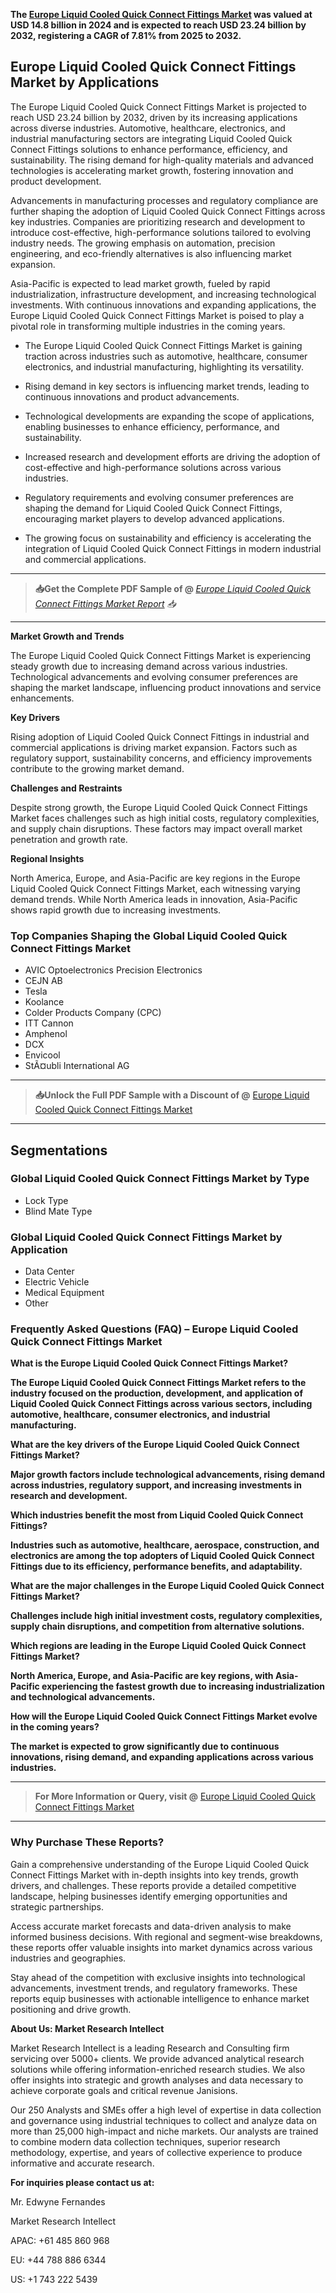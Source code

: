 <p><strong>The <a href="https://www.marketresearchintellect.com/download-sample/?rid=1060007&amp;utm_source=Pulse-April-Europe&amp;utm_medium=852">Europe Liquid Cooled Quick Connect Fittings Market</a> was valued at USD 14.8 billion in 2024 and is expected to reach USD 23.24 billion by 2032, registering a CAGR of 7.81% from 2025 to 2032.</strong></p><h2>Europe Liquid Cooled Quick Connect Fittings Market by Applications&nbsp;</h2><p><p>The Europe Liquid Cooled Quick Connect Fittings Market is projected to reach USD 23.24 billion by 2032, driven by its increasing applications across diverse industries. Automotive, healthcare, electronics, and industrial manufacturing sectors are integrating Liquid Cooled Quick Connect Fittings solutions to enhance performance, efficiency, and sustainability. The rising demand for high-quality materials and advanced technologies is accelerating market growth, fostering innovation and product development.</p><p>Advancements in manufacturing processes and regulatory compliance are further shaping the adoption of Liquid Cooled Quick Connect Fittings across key industries. Companies are prioritizing research and development to introduce cost-effective, high-performance solutions tailored to evolving industry needs. The growing emphasis on automation, precision engineering, and eco-friendly alternatives is also influencing market expansion.</p><p>Asia-Pacific is expected to lead market growth, fueled by rapid industrialization, infrastructure development, and increasing technological investments. With continuous innovations and expanding applications, the Europe Liquid Cooled Quick Connect Fittings Market is poised to play a pivotal role in transforming multiple industries in the coming years.</p></p><ul><li><p>The Europe Liquid Cooled Quick Connect Fittings Market is gaining traction across industries such as automotive, healthcare, consumer electronics, and industrial manufacturing, highlighting its versatility.</p></li><li><p>Rising demand in key sectors is influencing market trends, leading to continuous innovations and product advancements.</p></li><li><p>Technological developments are expanding the scope of applications, enabling businesses to enhance efficiency, performance, and sustainability.</p></li><li><p>Increased research and development efforts are driving the adoption of cost-effective and high-performance solutions across various industries.</p></li><li><p>Regulatory requirements and evolving consumer preferences are shaping the demand for Liquid Cooled Quick Connect Fittings, encouraging market players to develop advanced applications.</p></li><li><p>The growing focus on sustainability and efficiency is accelerating the integration of Liquid Cooled Quick Connect Fittings in modern industrial and commercial applications.</p></li></ul><hr /><blockquote><p><strong><span class="font-[700]">📥Get the Complete PDF Sample of @ </span></strong><em><span class="font-[700]"><a href="https://www.marketresearchintellect.com/download-sample/?rid=1060007&amp;utm_source=Pulse-April-Europe&amp;utm_medium=852" target="_blank" data-tracking-control-name="article-ssr-frontend-pulse_little-text-block" data-tracking-will-navigate="" data-test-link="">Europe Liquid Cooled Quick Connect Fittings Market Report</a>&nbsp;📥</span></em></p></blockquote><hr /><p class="" data-start="77" data-end="360"><strong data-start="77" data-end="105">Market Growth and Trends</strong></p><p class="" data-start="77" data-end="360">The Europe Liquid Cooled Quick Connect Fittings Market is experiencing steady growth due to increasing demand across various industries. Technological advancements and evolving consumer preferences are shaping the market landscape, influencing product innovations and service enhancements.</p><p class="" data-start="362" data-end="606"><strong data-start="362" data-end="377">Key Drivers</strong></p><p class="" data-start="362" data-end="606">Rising adoption of Liquid Cooled Quick Connect Fittings in industrial and commercial applications is driving market expansion. Factors such as regulatory support, sustainability concerns, and efficiency improvements contribute to the growing market demand.</p><p class="" data-start="608" data-end="849"><strong data-start="608" data-end="637">Challenges and Restraints</strong></p><p class="" data-start="608" data-end="849">Despite strong growth, the Europe Liquid Cooled Quick Connect Fittings Market faces challenges such as high initial costs, regulatory complexities, and supply chain disruptions. These factors may impact overall market penetration and growth rate.</p><p class="" data-start="851" data-end="1095"><strong data-start="851" data-end="872">Regional Insights</strong></p><p class="" data-start="851" data-end="1095">North America, Europe, and Asia-Pacific are key regions in the Europe Liquid Cooled Quick Connect Fittings Market, each witnessing varying demand trends. While North America leads in innovation, Asia-Pacific shows rapid growth due to increasing investments.</p><p><h3>Top Companies Shaping the Global Liquid Cooled Quick Connect Fittings Market </h3><ul><li>AVIC Optoelectronics Precision Electronics</li><li>CEJN AB</li><li>Tesla</li><li>Koolance</li><li>Colder Products Company (CPC)</li><li>ITT Cannon</li><li>Amphenol</li><li>DCX</li><li>Envicool</li><li>StÃ¤ubli International AG</li></ul></p><hr /><blockquote><p><strong>📥Unlock the Full PDF Sample with a Discount of @</strong> <a href="https://www.marketresearchintellect.com/ask-for-discount/?rid=1060007&amp;utm_source=Pulse-April-Europe&amp;utm_medium=852">Europe Liquid Cooled Quick Connect Fittings Market</a></p></blockquote><hr /><p><h2>Segmentations</h2><h3>Global Liquid Cooled Quick Connect Fittings Market by Type</h3><ul><li>Lock Type</li><li>Blind Mate Type</li></ul><h3>Global Liquid Cooled Quick Connect Fittings Market by Application</h3><ul><li>Data Center</li><li>Electric Vehicle</li><li>Medical Equipment</li><li>Other</li></ul></p><h3><strong>Frequently Asked Questions (FAQ) &ndash; Europe Liquid Cooled Quick Connect Fittings Market</strong></h3><p><strong>What is the Europe Liquid Cooled Quick Connect Fittings Market?</strong></p><p><strong>The Europe Liquid Cooled Quick Connect Fittings Market refers to the industry focused on the production, development, and application of Liquid Cooled Quick Connect Fittings across various sectors, including automotive, healthcare, consumer electronics, and industrial manufacturing.</strong></p><p><strong>What are the key drivers of the Europe Liquid Cooled Quick Connect Fittings Market?</strong></p><p><strong>Major growth factors include technological advancements, rising demand across industries, regulatory support, and increasing investments in research and development.</strong></p><p><strong>Which industries benefit the most from Liquid Cooled Quick Connect Fittings?</strong></p><p><strong>Industries such as automotive, healthcare, aerospace, construction, and electronics are among the top adopters of Liquid Cooled Quick Connect Fittings due to its efficiency, performance benefits, and adaptability.</strong></p><p><strong>What are the major challenges in the Europe Liquid Cooled Quick Connect Fittings Market?</strong></p><p><strong>Challenges include high initial investment costs, regulatory complexities, supply chain disruptions, and competition from alternative solutions.</strong></p><p><strong>Which regions are leading in the Europe Liquid Cooled Quick Connect Fittings Market?</strong></p><p><strong>North America, Europe, and Asia-Pacific are key regions, with Asia-Pacific experiencing the fastest growth due to increasing industrialization and technological advancements.</strong></p><p><strong>How will the Europe Liquid Cooled Quick Connect Fittings Market evolve in the coming years?</strong></p><p><strong>The market is expected to grow significantly due to continuous innovations, rising demand, and expanding applications across various industries.</strong></p><hr /><blockquote><p><span class="font-[700]"><strong>For More Information or Query, visit&nbsp;@</strong>&nbsp;</span><span class="font-[700]"><a href="https://www.marketresearchintellect.com/product/liquid-cooled-quick-connect-fittings-market/?utm_source=Linkedin&utm_medium=852" target="_blank" data-tracking-control-name="article-ssr-frontend-pulse_little-text-block" data-tracking-will-navigate="" data-test-link="">Europe Liquid Cooled Quick Connect Fittings Market</a></span></p></blockquote><hr /><h3><strong data-start="0" data-end="31">Why Purchase These Reports?</strong></h3><p class="" data-start="35" data-end="297">Gain a comprehensive understanding of the Europe Liquid Cooled Quick Connect Fittings Market with in-depth insights into key trends, growth drivers, and challenges. These reports provide a detailed competitive landscape, helping businesses identify emerging opportunities and strategic partnerships.</p><p class="" data-start="299" data-end="540">Access accurate market forecasts and data-driven analysis to make informed business decisions. With regional and segment-wise breakdowns, these reports offer valuable insights into market dynamics across various industries and geographies.</p><p class="" data-start="542" data-end="784">Stay ahead of the competition with exclusive insights into technological advancements, investment trends, and regulatory frameworks. These reports equip businesses with actionable intelligence to enhance market positioning and drive growth.</p><p><strong><span class="font-[700]">About Us: Market Research Intellect</span></strong></p><p><span class="">Market Research Intellect is a leading Research and Consulting firm servicing over 5000+ clients. We provide advanced analytical research solutions while offering information-enriched research studies.&nbsp;</span>We also offer insights into strategic and growth analyses and data necessary to achieve corporate goals and critical revenue Janisions.</p><p><span class="">Our 250 Analysts and SMEs offer a high level of expertise in data collection and governance using industrial techniques to collect and analyze data on more than 25,000 high-impact and niche markets. Our analysts are trained to combine modern data collection techniques, superior research methodology, expertise, and years of collective experience to produce informative and accurate research.</span></p><p><strong>For inquiries please contact us at:</strong></p><p>Mr. Edwyne Fernandes</p><p>Market Research Intellect</p><p>APAC: +61 485 860 968</p><p>EU: +44 788 886 6344</p><p>US: +1 743 222 5439</p>